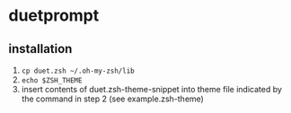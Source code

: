 # duetprompt
## installation
1. `cp duet.zsh ~/.oh-my-zsh/lib`
2. `echo $ZSH_THEME`
3. insert contents of duet.zsh-theme-snippet into theme file indicated by the command in step 2
    (see example.zsh-theme) 
